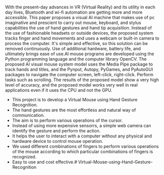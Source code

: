 With the present-day advances in VR (Virtual Reality) and its utility in each day lives, Bluetooth and wi-fi automation are getting more and more accessible. This paper proposes a visual AI machine that makes use of pc imaginative and prescient to carry out mouse, keyboard, and stylus capabilities the use of hand gestures and hand tip acquisition. Instead of the use of fashionable headsets or outside devices, the proposed system tracks finger and hand movements and uses a webcam or built-in camera to process the computer. It's simple and effective, so this solution can be removed continuously. Use of additional hardware, battery life, and ultimately brings ease of use.AI mouse programs are developed using the Python programming language and the computer library OpenCV. The proposed AI visual
mouse system model uses the Media Pipe package to track hands and titles, and the Pynput, Autopy, PyGames, and PyAutoGUI packages to navigate the computer screen, left-click, right-click. Perform tasks such as scrolling. The results of the proposed model show a very high level of accuracy, and the proposed model works very well in real applications even if it uses the CPU and not the GPU.
- This project is to develop a Virtual Mouse using Hand Gesture Recognition.
- The hand gestures are the most effortless and natural way of communication.
- The aim is to perform various operations of the cursor.
- Instead of using more expensive sensorrs, a simple web camera can identify the gesture and perform the action.
- It helps the user to interact with a computer without any physical and hardware device to control mouse operation.
- We used different combinations of fingers to perform various operations of the mouse according to which particular combinations of fingers is recognized.
- Easy to use and cost effective.# Virtual-Mouse-using-Hand-Gesture-Recognition
